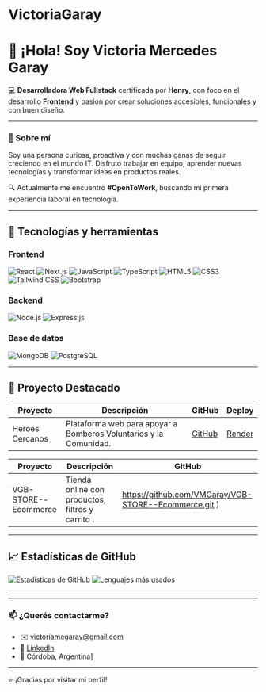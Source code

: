 # VictoriaGaray
# 👋 ¡Hola! Soy Victoria Mercedes Garay

💻 **Desarrolladora Web Fullstack** certificada por **Henry**, con foco en el desarrollo **Frontend** y pasión por crear soluciones accesibles, funcionales y con buen diseño.

---

### 🧠 Sobre mí

Soy una persona curiosa, proactiva y con muchas ganas de seguir creciendo en el mundo IT. Disfruto trabajar en equipo, aprender nuevas tecnologías y transformar ideas en productos reales.

🔍 Actualmente me encuentro **#OpenToWork**, buscando mi primera experiencia laboral en tecnología.

---

## 🚀 Tecnologías y herramientas

### Frontend
![React](https://img.shields.io/badge/React-20232A?style=for-the-badge&logo=react&logoColor=61DAFB)
![Next.js](https://img.shields.io/badge/Next.js-000000?style=for-the-badge&logo=nextdotjs&logoColor=white)
![JavaScript](https://img.shields.io/badge/JavaScript-F7DF1E?style=for-the-badge&logo=javascript&logoColor=black)
![TypeScript](https://img.shields.io/badge/TypeScript-007ACC?style=for-the-badge&logo=typescript&logoColor=white)
![HTML5](https://img.shields.io/badge/HTML5-E34F26?style=for-the-badge&logo=html5&logoColor=white)
![CSS3](https://img.shields.io/badge/CSS3-1572B6?style=for-the-badge&logo=css3&logoColor=white)
![Tailwind CSS](https://img.shields.io/badge/Tailwind_CSS-06B6D4?style=for-the-badge&logo=tailwind-css&logoColor=white)
![Bootstrap](https://img.shields.io/badge/Bootstrap-7952B3?style=for-the-badge&logo=bootstrap&logoColor=white)


### Backend
![Node.js](https://img.shields.io/badge/Node.js-339933?style=for-the-badge&logo=nodedotjs&logoColor=white)
![Express.js](https://img.shields.io/badge/Express.js-000000?style=for-the-badge&logo=express&logoColor=white)

### Base de datos
![MongoDB](https://img.shields.io/badge/MongoDB-4EA94B?style=for-the-badge&logo=mongodb&logoColor=white)
![PostgreSQL](https://img.shields.io/badge/PostgreSQL-336791?style=for-the-badge&logo=postgresql&logoColor=white)

---

## 💼 Proyecto Destacado

| Proyecto        | Descripción                              | GitHub                                   | Deploy                                  |
|-----------------|----------------------------------------|-----------------------------------------|----------------------------------------|
| Heroes Cercanos | Plataforma web para apoyar a Bomberos Voluntarios y la Comunidad. | [GitHub](https://github.com/HeroesCercanos) | [Render](https://heroes-cercanos-front.onrender.com/) |

| Proyecto        | Descripción                            |  GitHub                                |
|-----------------|----------------------------------------|-----------------------------------------|
| VGB-STORE--Ecommerce | Tienda online con productos, filtros y carrito . |  https://github.com/VMGaray/VGB-STORE--Ecommerce.git )
---

## 📈 Estadísticas de GitHub
![Estadísticas de GitHub](https://github-readme-stats.vercel.app/api?username=VMGaray&show_icons=true&theme=tokyonight)
![Lenguajes más usados](https://github-readme-stats.vercel.app/api/top-langs/?username=VMGaray&layout=compact&theme=tokyonight)

---



---

### 📫 ¿Querés contactarme?

- ✉️ victoriamegaray@gmail.com  
- 💼 [LinkedIn](https://github.com/VMGaray)  
- 📍 Córdoba, Argentina]

---

⭐ ¡Gracias por visitar mi perfil!
